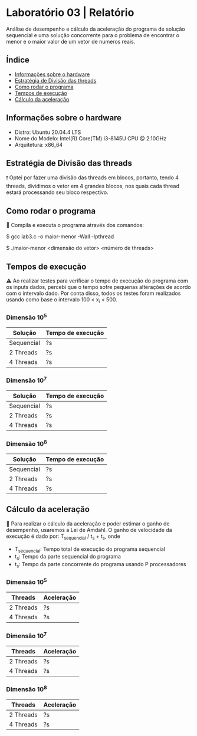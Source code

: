 # Laboratório 03 | Relatório
Análise de desempenho e cálculo da aceleração do programa de solução sequencial e uma solução concorrente para o problema de encontrar o menor e o maior valor de um vetor de numeros reais.


## Índice
* [Informações sobre o hardware](#informações-sobre-o-hardware)
* [Estratégia de Divisão das threads](#estrategia-de-divisao-das-threads)
* [Como rodar o programa](#como-rodar-o-programa)
* [Tempos de execução](#tempos-de-execução)
* [Cálculo da aceleração](#cálculo-da-aceleração)

## Informações sobre o hardware
- Distro: Ubuntu 20.04.4 LTS
- Nome do Modelo: Intel(R) Core(TM) i3-8145U CPU @ 2.10GHz
- Arquitetura: x86_64

## Estratégia de Divisão das threads
:exclamation: Optei por fazer uma divisão das threads em blocos, portanto, tendo 4 threads, dividimos o vetor em 4 grandes blocos, nos quais cada thread estará processando seu bloco respectivo.

## Como rodar o programa
:thinking: Compila e executa o programa através dos comandos:

$ gcc lab3.c -o maior-menor -Wall -lpthread 


$ ./maior-menor <dimensão do vetor> <número de threads>


## Tempos de execução
:warning: Ao realizar testes para verificar o tempo de execução do programa com os inputs dados, percebi que o tempo sofre pequenas alterações de acordo com o intervalo dado.
Por conta disso, todos os testes foram realizados usando como base o intervalo 100 < x<sub>i</sub> < 500.

### Dimensão 10<sup>5</sup>
| Solução | Tempo de execução |
| --- | --- |
| Sequencial | ?s |                                                                                                                                                                                 
| 2 Threads | ?s |
| 4 Threads | ?s |

### Dimensão 10<sup>7</sup>
| Solução | Tempo de execução |
| --- | --- |
| Sequencial | ?s |                                                                                                                                                                                 
| 2 Threads | ?s |
| 4 Threads | ?s |

### Dimensão 10<sup>8</sup>
| Solução | Tempo de execução |
| --- | --- |
| Sequencial | ?s |                                                                                                                                                                                 
| 2 Threads | ?s |
| 4 Threads | ?s |

## Cálculo da aceleração
:abacus: Para realizar o cálculo da aceleração e poder estimar o ganho de desempenho, usaremos a Lei de Amdahl. O ganho de velocidade da execução é dado por: 
T<sub>sequencial</sub> / t<sub>s</sub> + t<sub>s</sub>, onde
- T<sub>sequencial</sub>: Tempo total de execução do programa sequencial
- t<sub>s</sub>: Tempo da parte sequencial do programa
- t<sub>s</sub>: Tempo da parte concorrente do programa usando P processadores

### Dimensão 10<sup>5</sup>
 | Threads | Aceleração |
 | --- | --- |
 | 2 Threads | ?s |
 | 4 Threads | ?s |
 
### Dimensão 10<sup>7</sup>
 | Threads | Aceleração |
 | --- | --- |
 | 2 Threads | ?s |
 | 4 Threads | ?s |
 
 ### Dimensão 10<sup>8</sup>
 | Threads | Aceleração |
 | --- | --- |
 | 2 Threads | ?s |
 | 4 Threads | ?s |